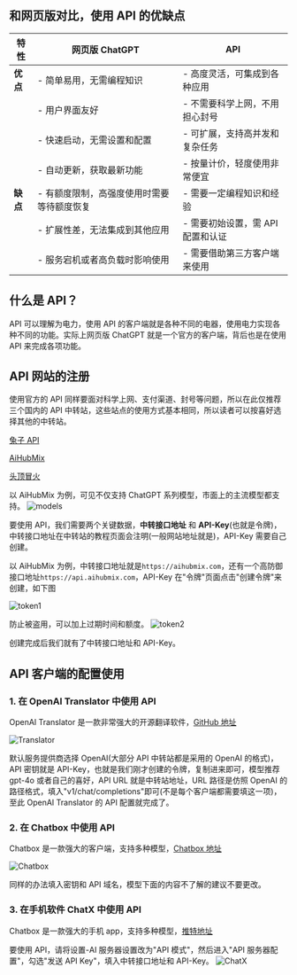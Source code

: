 ## 和网页版对比，使用 API 的优缺点

| 特性     | 网页版 ChatGPT                             | API                               |
| -------- | ------------------------------------------ | --------------------------------- |
| **优点** | - 简单易用，无需编程知识                   | - 高度灵活，可集成到各种应用      |
|          | - 用户界面友好                             | - 不需要科学上网，不用担心封号    |
|          | - 快速启动，无需设置和配置                 | - 可扩展，支持高并发和复杂任务    |
|          | - 自动更新，获取最新功能                   | - 按量计价，轻度使用非常便宜      |
| **缺点** | - 有额度限制，高强度使用时需要等待额度恢复 | - 需要一定编程知识和经验          |
|          | - 扩展性差，无法集成到其他应用             | - 需要初始设置，需 API 配置和认证 |
|          | - 服务宕机或者高负载时影响使用             | - 需要借助第三方客户端来使用      |

## 什么是 API？

API 可以理解为电力，使用 API 的客户端就是各种不同的电器，使用电力实现各种不同的功能。实际上网页版 ChatGPT 就是一个官方的客户端，背后也是在使用 API 来完成各项功能。

## API 网站的注册

使用官方的 API 同样要面对科学上网、支付渠道、封号等问题，所以在此仅推荐三个国内的 API 中转站，这些站点的使用方式基本相同，所以读者可以按喜好选择其他的中转站。

[兔子 API](https://api.tu-zi.com/)

[AiHubMix](https://aihubmix.com/)

[头顶冒火](https://burn.hair/)

以 AiHubMix 为例，可见不仅支持 ChatGPT 系列模型，市面上的主流模型都支持。
![models](./imgs/models.png)

要使用 API，我们需要两个关键数据，**中转接口地址** 和 **API-Key**(也就是令牌)，中转接口地址在中转站的教程页面会注明(一般网站地址就是)，API-Key 需要自己创建。

以 AiHubMix 为例，中转接口地址就是`https://aihubmix.com`，还有一个高防御接口地址`https://api.aihubmix.com`，API-Key 在"令牌"页面点击"创建令牌"来创建，如下图

![token1](./imgs/token.png)

防止被盗用，可以加上过期时间和额度。
![token2](./imgs/token2.png)

创建完成后我们就有了中转接口地址和 API-Key。

## API 客户端的配置使用

### 1. 在 OpenAI Translator 中使用 API

OpenAI Translator 是一款非常强大的开源翻译软件，[GitHub 地址](https://github.com/openai-translator/openai-translator)

![Translator](./imgs/Translator.png)

默认服务提供商选择 OpenAI(大部分 API 中转站都是采用的 OpenAI 的格式)，API 密钥就是 API-Key，也就是我们刚才创建的令牌，复制进来即可，模型推荐 gpt-4o 或者自己的喜好，API URL 就是中转站地址，URL 路径是仿照 OpenAI 的路径格式，填入"v1/chat/completions"即可(不是每个客户端都需要填这一项)，至此 OpenAI Translator 的 API 配置就完成了。

### 2. 在 Chatbox 中使用 API

Chatbox 是一款强大的客户端，支持多种模型，[Chatbox 地址](https://chatboxai.app/)

![Chatbox](./imgs/Chatbox.png)

同样的办法填入密钥和 API 域名，模型下面的内容不了解的建议不要更改。

### 3. 在手机软件 ChatX 中使用 API

Chatbox 是一款强大的手机 app，支持多种模型，[推特地址](https://x.com/appchatx)

要使用 API，请将设置-AI 服务器设置改为"API 模式"，然后进入"API 服务器配置"，勾选"发送 API Key"，填入中转接口地址和 API-Key。
![ChatX](./imgs/ChatX.png)
